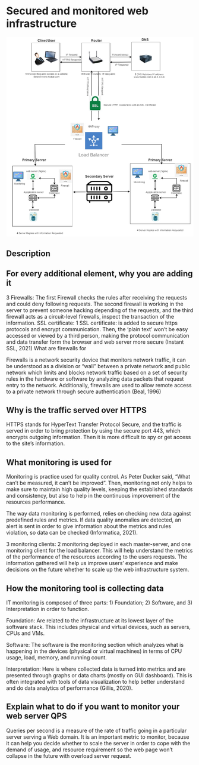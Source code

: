 # Secured and monitored web infrastructure

![Image of a Secured and monitored web infrastructure](2-secured_and_monitored_web_infrastructure.jpg)

## Description

## For every additional element, why you are adding it

3 Firewalls: The first Firewall checks the rules after receiving the requests and could deny following requests. The second firewall is working in the server to prevent someone hacking depending of the requests, and the third firewall acts as a circuit-level firewalls, inspect the transaction of the information.
SSL certificate: 1 SSL certificate: is added to secure https protocols and encrypt communication. Then, the ‘plain text’ won’t be easy accessed or viewed by a third person, making the protocol communication and data transfer form the browser and web server more secure (Instant SSL, 2021)
What are firewalls for

Firewalls is a network security device that monitors network traffic, it can be understood as a division or “wall” between a private network and public network which limits and blocks network traffic based on a set of security rules in the hardware or software by analyzing data packets that request entry to the network. Additionally, firewalls are used to allow remote access to a private network through secure authentication (Beal, 1996)

## Why is the traffic served over HTTPS

HTTPS stands for HyperText Transfer Protocol Secure, and the traffic is served in order to bring protection by using the secure port 443, which encrypts outgoing information. Then it is more difficult to spy or get access to the site’s information.

## What monitoring is used for

Monitoring is practice used for quality control. As Peter Ducker said, “What can’t be measured, it can’t be improved”. Then, monitoring not only helps to make sure to maintain high quality levels, keeping the established standards and consistency, but also to help in the continuous improvement of the resources performance.

The way data monitoring is performed, relies on checking new data against predefined rules and metrics. If data quality anomalies are detected, an alert is sent in order to give information about the metrics and rules violation, so data can be checked (Informatica, 2021).

3 monitoring clients: 2 monitoring deployed in each master-server, and one monitoring client for the load balancer. This will help understand the metrics of the performance of the resources according to the users requests. The information gathered will help us improve users’ experience and make decisions on the future whether to scale up the web infrastructure system.

## How the monitoring tool is collecting data

IT monitoring is composed of three parts: 1) Foundation; 2) Software, and 3) Interpretation in order to function.

Foundation: Are related to the infrastructure at its lowest layer of the software stack. This includes physical and virtual devices, such as servers, CPUs and VMs.

Software: The software is the monitoring section which analyzes what is happening in the devices (physical or virtual machines) in terms of CPU usage, load, memory, and running count.

Interpretation: Here is where collected data is turned into metrics and are presented through graphs or data charts (mostly on GUI dashboard). This is often integrated with tools of data visualization to help better understand and do data analytics of performance (Gillis, 2020).

## Explain what to do if you want to monitor your web server QPS

Queries per second is a measure of the rate of traffic going in a particular server serving a Web domain. It is an important metric to monitor, because it can help you decide whether to scale the server in order to cope with the demand of usage, and resource requirement so the web page won’t collapse in the future with overload server request.
